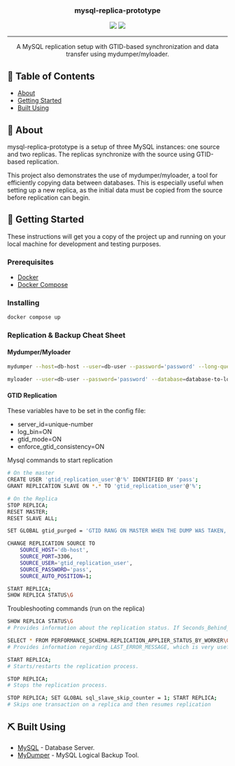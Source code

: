 

<h3 align="center">mysql-replica-prototype</h3>

<div align="center">
  <img src="https://img.shields.io/badge/status-active-success.svg" />
  <img src="https://img.shields.io/badge/MySQL-8.0.40-blue" />
</div>

---

<p align="center">A MySQL replication setup with GTID-based synchronization and data transfer using mydumper/myloader.
    <br> 
</p>

## 📝 Table of Contents
- [About](#about)
- [Getting Started](#getting-started)
- [Built Using](#built-using)

## 🧐 About <a name = "about"></a>
mysql-replica-prototype is a setup of three MySQL instances: one source and two replicas. The replicas synchronize with the source using GTID-based replication. 

This project also demonstrates the use of mydumper/myloader, a tool for efficiently copying data between databases. This is especially useful when setting up a new replica, as the initial data must be copied from the source before replication can begin.

## 🏁 Getting Started <a name = "getting_started"></a>
These instructions will get you a copy of the project up and running on your local machine for development and testing purposes. 

### Prerequisites

 - [Docker](https://docs.docker.com/)
 - [Docker Compose](https://docs.docker.com/compose/)

### Installing

```bash
docker compose up
```

### Replication & Backup Cheat Sheet
#### Mydumper/Myloader

```bash
mydumper --host=db-host --user=db-user --password='password' --long-query-guard=1000  --outputdir=output-directory-of-choice --routines --triggers --compress --threads 20  --compress-protocol --trx-consistency-only --database=database-to-copy --verbose=3 -L mydumper-logs.txt

myloader --user=db-user --password='password' --database=database-to-load-into --threads=40 --directory=directory-where-backup-exists --verbose=3
```

#### GTID Replication

These variables have to be set in the config file: 
- server_id=unique-number
- log_bin=ON
- gtid_mode=ON
- enforce_gtid_consistency=ON


Mysql commands to start replication
```bash
# On the master
CREATE USER 'gtid_replication_user'@'%' IDENTIFIED BY 'pass';
GRANT REPLICATION SLAVE ON *.* TO 'gtid_replication_user'@'%';

# On the Replica
STOP REPLICA;
RESET MASTER;
RESET SLAVE ALL;

SET GLOBAL gtid_purged = 'GTID RANG ON MASTER WHEN THE DUMP WAS TAKEN, USUALLY IN THE DUMP META FILE';

CHANGE REPLICATION SOURCE TO
    SOURCE_HOST='db-host',
    SOURCE_PORT=3306,
    SOURCE_USER='gtid_replication_user',
    SOURCE_PASSWORD='pass',
    SOURCE_AUTO_POSITION=1;

START REPLICA;
SHOW REPLICA STATUS\G
```

Troubleshooting commands (run on the replica)
```bash
SHOW REPLICA STATUS\G
# Provides information about the replication status. If Seconds_Behind_Source is NULL, it indicates that the replication is not running.

SELECT * FROM PERFORMANCE_SCHEMA.REPLICATION_APPLIER_STATUS_BY_WORKER\G
# Provides information regarding LAST_ERROR_MESSAGE, which is very useful for diagnosing issues when replication stops.

START REPLICA;
# Starts/restarts the replication process.

STOP REPLICA;
# Stops the replication process.

STOP REPLICA; SET GLOBAL sql_slave_skip_counter = 1; START REPLICA;
# Skips one transaction on a replica and then resumes replication
```

## ⛏️ Built Using <a name = "built_using"></a>
- [MySQL](https://mysql.com/) - Database Server.
- [MyDumper](https://github.com/mydumper/mydumper) - MySQL Logical Backup Tool.

